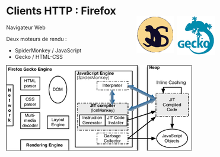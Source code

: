 
# Clients HTTP : Firefox
Navigateur Web

Deux moteurs de rendu :
- SpiderMonkey / JavaScript
- Gecko / HTML-CSS

<img src="images/gecko_arch.png" width="500" class="mt-10 mx-auto"/>

<img src="images/spidermonkey.png" width="100" style="position: absolute; top:120px; right:280px"/>

<img src="images/gecko.gif" width="100" style="position: absolute; top:120px; right:170px"/>
